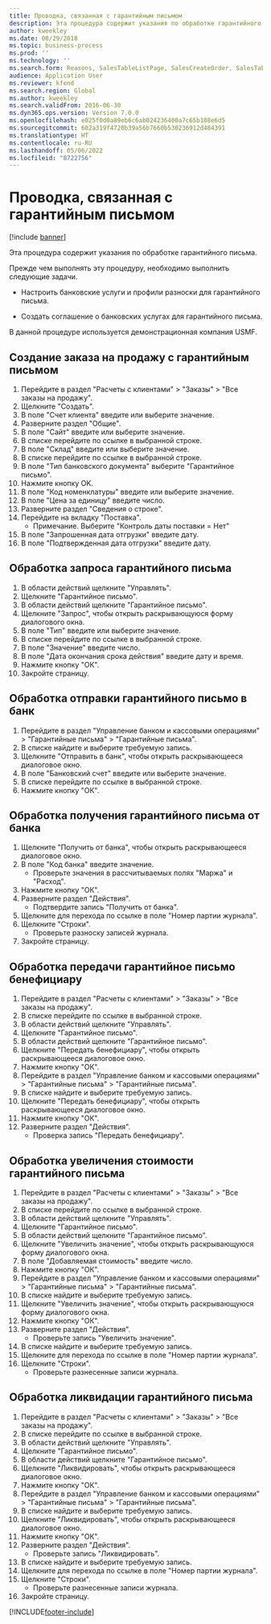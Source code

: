 ```yaml
---
title: Проводка, связанная с гарантийным письмом
description: Эта процедура содержит указания по обработке гарантийного письма.
author: kweekley
ms.date: 08/29/2018
ms.topic: business-process
ms.prod: ''
ms.technology: ''
ms.search.form: Reasons, SalesTableListPage, SalesCreateOrder, SalesTable, BankLGRequestForm, BankLGRequestFormRequest, BankLGGuarantee, BankLGFormSubmitToBank, BankDocumentAgreementLineLookup, BankLGFormReceiveFromBank, LedgerJournalTable, LedgerJournalTransDaily, BankLGRequestFormGiveToBeneficiary, BankLGFormGiveToBeneficiary, BankLGRequestFormIncreaseValue, BankLGFormIncreaseValue, BankLGRequestFormLiquidate, BankLGFormLiquidate
audience: Application User
ms.reviewer: kfend
ms.search.region: Global
ms.author: kweekley
ms.search.validFrom: 2016-06-30
ms.dyn365.ops.version: Version 7.0.0
ms.openlocfilehash: e025f0d0a89eb6c6ab024236400a7c65b108e6d5
ms.sourcegitcommit: 602a319f4720b39a56b7660b530236912d484391
ms.translationtype: HT
ms.contentlocale: ru-RU
ms.lasthandoff: 05/06/2022
ms.locfileid: "8722756"
---
```

# <a name="letter-of-guarantee-transaction"></a>Проводка, связанная с гарантийным письмом

[!include [banner](../../includes/banner.md)]

Эта процедура содержит указания по обработке гарантийного письма.



Прежде чем выполнять эту процедуру, необходимо выполнить следующие задачи.

- Настроить банковские услуги и профили разноски для гарантийного письма.

- Создать соглашение о банковских услугах для гарантийного письма.



В данной процедуре используется демонстрационная компания USMF.


## <a name="create-sales-order-with-letter-of-guarantee"></a>Создание заказа на продажу с гарантийным письмом
1. Перейдите в раздел "Расчеты с клиентами" > "Заказы" > "Все заказы на продажу".
2. Щелкните "Создать".
3. В поле "Счет клиента" введите или выберите значение.
4. Разверните раздел "Общие".
5. В поле "Сайт" введите или выберите значение.
6. В списке перейдите по ссылке в выбранной строке.
7. В поле "Склад" введите или выберите значение.
8. В списке перейдите по ссылке в выбранной строке.
9. В поле "Тип банковского документа" выберите "Гарантийное письмо".
10. Нажмите кнопку OK.
11. В поле "Код номенклатуры" введите или выберите значение.
12. В поле "Цена за единицу" введите число.
13. Разверните раздел "Сведения о строке".
14. Перейдите на вкладку "Поставка".
    * Примечание. Выберите "Контроль даты поставки = Нет"  
15. В поле "Запрошенная дата отгрузки" введите дату.
16. В поле "Подтвержденная дата отгрузки" введите дату.

## <a name="process-letter-of-guarantee_request"></a>Обработка запроса гарантийного письма
1. В области действий щелкните "Управлять".
2. Щелкните "Гарантийное письмо".
3. В области действий щелкните "Гарантийное письмо".
4. Щелкните "Запрос", чтобы открыть раскрывающуюся форму диалогового окна.
5. В поле "Тип" введите или выберите значение.
6. В списке перейдите по ссылке в выбранной строке.
7. В поле "Значение" введите число.
8. В поле "Дата окончания срока действия" введите дату и время.
9. Нажмите кнопку "OК".
10. Закройте страницу.

## <a name="process-letter-of-guarantee_submit-to-bank"></a>Обработка отправки гарантийного письмо в банк
1. Перейдите в раздел "Управление банком и кассовыми операциями" > "Гарантийные письма" > "Гарантийные письма".
2. В списке найдите и выберите требуемую запись.
3. Щелкните "Отправить в банк", чтобы открыть раскрывающееся диалоговое окно.
4. В поле "Банковский счет" введите или выберите значение.
5. В списке перейдите по ссылке в выбранной строке.
6. Нажмите кнопку "OК".

## <a name="process-letter-of-guarantee_receive-from-bank"></a>Обработка получения гарантийного письма от банка
1. Щелкните "Получить от банка", чтобы открыть раскрывающееся диалоговое окно.
2. В поле "Код банка" введите значение.
    * Проверьте значения в рассчитываемых полях "Маржа" и "Расход".  
3. Нажмите кнопку "OК".
4. Разверните раздел "Действия".
    * Подтвердите запись "Получить от банка".  
5. Щелкните для перехода по ссылке в поле "Номер партии журнала".
6. Щелкните "Строки".
    * Проверьте разноску записей журнала.  
7. Закройте страницу.

## <a name="process-letter-of-guarantee_give-to-beneficiary"></a>Обработка передачи гарантийное письмо бенефициару
1. Перейдите в раздел "Расчеты с клиентами" > "Заказы" > "Все заказы на продажу".
2. В списке перейдите по ссылке в выбранной строке.
3. В области действий щелкните "Управлять".
4. Щелкните "Гарантийное письмо".
5. В области действий щелкните "Гарантийное письмо".
6. Щелкните "Передать бенефициару", чтобы открыть раскрывающееся диалоговое окно.
7. Нажмите кнопку "OК".
8. Перейдите в раздел "Управление банком и кассовыми операциями" > "Гарантийные письма" > "Гарантийные письма".
9. В списке найдите и выберите требуемую запись.
10. Щелкните "Передать бенефициару", чтобы открыть раскрывающееся диалоговое окно.
11. Нажмите кнопку "OК".
12. Разверните раздел "Действия".
    * Проверка запись "Передать бенефициару".  

## <a name="process-letter-of-guarantee_increase-value"></a>Обработка увеличения стоимости гарантийного письма
1. Перейдите в раздел "Расчеты с клиентами" > "Заказы" > "Все заказы на продажу".
2. В списке перейдите по ссылке в выбранной строке.
3. В области действий щелкните "Управлять".
4. Щелкните "Гарантийное письмо".
5. В области действий щелкните "Гарантийное письмо".
6. Щелкните "Увеличить значение", чтобы открыть раскрывающуюся форму диалогового окна.
7. В поле "Добавляемая стоимость" введите число.
8. Нажмите кнопку "OК".
9. Перейдите в раздел "Управление банком и кассовыми операциями" > "Гарантийные письма" > "Гарантийные письма".
10. В списке найдите и выберите требуемую запись.
11. Щелкните "Увеличить значение", чтобы открыть раскрывающуюся форму диалогового окна.
12. Нажмите кнопку "OК".
13. Разверните раздел "Действия".
    * Проверьте запись "Увеличить значение".  
14. В списке найдите и выберите требуемую запись.
15. Щелкните для перехода по ссылке в поле "Номер партии журнала".
16. Щелкните "Строки".
    * Проверьте разнесенные записи журнала.  

## <a name="process-letter-of-guarantee_liquidate"></a>Обработка ликвидации гарантийного письма
1. Перейдите в раздел "Расчеты с клиентами" > "Заказы" > "Все заказы на продажу".
2. В списке перейдите по ссылке в выбранной строке.
3. В области действий щелкните "Управлять".
4. Щелкните "Гарантийное письмо".
5. В области действий щелкните "Гарантийное письмо".
6. Щелкните "Ликвидировать", чтобы открыть раскрывающееся диалоговое окно.
7. Нажмите кнопку "OК".
8. Перейдите в раздел "Управление банком и кассовыми операциями" > "Гарантийные письма" > "Гарантийные письма".
9. В списке найдите и выберите требуемую запись.
10. Щелкните "Ликвидировать", чтобы открыть раскрывающееся диалоговое окно.
11. Нажмите кнопку "OК".
12. Разверните раздел "Действия".
    * Проверьте запись "Ликвидировать".  
13. В списке найдите и выберите требуемую запись.
14. Щелкните для перехода по ссылке в поле "Номер партии журнала".
15. Щелкните "Строки".
    * Проверьте разнесенные записи журнала.  
16. Закройте страницу.



[!INCLUDE[footer-include](../../../includes/footer-banner.md)]

